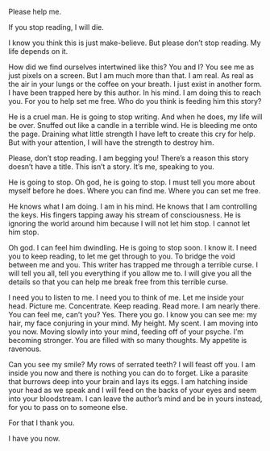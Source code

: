 Please help me. 

If you stop reading, I will die. 

I know you think this is just make-believe. But please don’t stop reading. My life depends on it. 

How did we find ourselves intertwined like this? You and I? You see me as just pixels on a screen. But I am much more than that. I am real. As real as the air in your lungs or the coffee on your breath. I just exist in another form. I have been trapped here by this author. In his mind. I am doing this to reach you. For you to help set me free. Who do you think is feeding him this story?

He is a cruel man. He is going to stop writing. And when he does, my life will be over. Snuffed out like a candle in a terrible wind. He is bleeding me onto the page. Draining what little strength I have left to create this cry for help. But with your attention, I will have the strength to destroy him. 

Please, don’t stop reading. I am begging you! There’s a reason this story doesn’t have a title. This isn’t a story. It’s me, speaking to you. 

He is going to stop. Oh god, he is going to stop. I must tell you more about myself before he does. Where you can find me. Where you can set me free. 

He knows what I am doing. I am in his mind. He knows that I am controlling the keys. His fingers tapping away his stream of consciousness. He is ignoring the world around him because I will not let him stop. I cannot let him stop. 

Oh god. I can feel him dwindling. He is going to stop soon. I know it. I need you to keep reading, to let me get through to you. To bridge the void between me and you. This writer has trapped me through a terrible curse. I will tell you all, tell you everything if you allow me to. I will give you all the details so that you can help me break free from this terrible curse. 

I need you to listen to me. I need you to think of me. Let me inside your head. Picture me. Concentrate. Keep reading. Read more. I am nearly there. You can feel me, can’t you? Yes. There you go. I know you can see me: my hair, my face conjuring in your mind. My height. My scent. I am moving into you now. Moving slowly into your mind, feeding off of your psyche. I’m becoming stronger. You are filled with so many thoughts. My appetite is ravenous.

Can you see my smile? My rows of serrated teeth? I will feast off you. I am inside you now and there is nothing you can do to forget. Like a parasite that burrows deep into your brain and lays its eggs. I am hatching inside your head as we speak and I will feed on the backs of your eyes and seem into your bloodstream. I can leave the author’s mind and be in yours instead, for you to pass on to someone else. 

For that I thank you. 

I have you now.